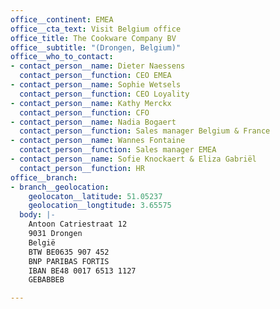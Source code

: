 ```yaml
---
office__continent: EMEA
office__cta_text: Visit Belgium office
office_title: The Cookware Company BV
office__subtitle: "(Drongen, Belgium)"
office__who_to_contact:
- contact_person__name: Dieter Naessens
  contact_person__function: CEO EMEA
- contact_person__name: Sophie Wetsels
  contact_person__function: CEO Loyality
- contact_person__name: Kathy Merckx
  contact_person__function: CFO
- contact_person__name: Nadia Bogaert
  contact_person__function: Sales manager Belgium & France
- contact_person__name: Wannes Fontaine
  contact_person__function: Sales manager EMEA
- contact_person__name: Sofie Knockaert & Eliza Gabriël
  contact_person__function: HR
office__branch:
- branch__geolocation:
    geolocaton__latitude: 51.05237
    geolocation__longtitude: 3.65575
  body: |-
    Antoon Catriestraat 12
    9031 Drongen
    België
    BTW BE0635 907 452
    BNP PARIBAS FORTIS
    IBAN BE48 0017 6513 1127
    GEBABBEB

---
```

